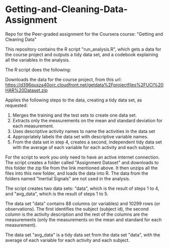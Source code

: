 # Getting-and-Cleaning-Data-Assignment
Repo for the Peer-graded assignment for the Coursera course: "Getting and Cleaning Data"

This repository contains the R script "run_analysis.R", which gets a data for the course project and outputs a tidy data set, and a codebook explaining all the variables in the analysis.


The R script does the following:

Downloads the data for the course project, from this url:
https://d396qusza40orc.cloudfront.net/getdata%2Fprojectfiles%2FUCI%20HAR%20Dataset.zip

Applies the following steps to the data, creating a tidy data set, as requested:

1. Merges the training and the test sets to create one data set.
2. Extracts only the measurements on the mean and standard deviation for each measurement.
3. Uses descriptive activity names to name the activities in the data set
4. Appropriately labels the data set with descriptive variable names.
5. From the data set in step 4, creates a second, independent tidy data set with the average of each variable for each activity and each subject.

For the script to work you only need to have an active internet connection.
The script creates a folder called "Assignment Dataset" and downloads to this folder the zip file from the link mentioned above.
It then unzips all the files into this new folder, and loads the data into R. 
The data from the folders named "Inertial Signals" are not used in the analysis.

The script creates two data sets: "data", which is the result of steps 1 to 4, and "avg_data", which is the result of steps 1 to 5.

The data set "data" contains 88 columns (or variables) and 10299 rows (or observations). 
The first identifies the subject (subject id), the second column is the activity description and the rest of the columns are the measurements (only the measurements on the mean and standard for each measurement).

The data set "avg_data" is a tidy data set from the data set "data", with the average of each variable for each activity and each subject.

